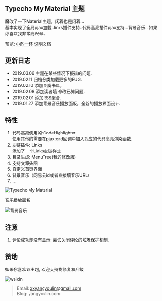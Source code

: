 ## Typecho My Material 主题

魔改了一下Material主题，闲着也是闲着...  
基本实现了全局pjax加载..links插件支持..代码高亮插件pjax支持…背景音乐...如果你喜欢我非常高兴😄。

预览: [小酌一杯](https://yangyoulin.com)    [说明文档](https://yangyoulin.com/index.php/archives/20.html)  



## 更新日志
- 2019.03.06 主题在某些情况下报错的问题.
- 2019.02.11 归档分类加载更多的BUG.
- 2019.02.10 添加豆瓣书单。
- 2019.02.08 添加读者墙 修改已知问题.
- 2019.02.01 添加RSS聚合.
- 2019.01.27 添加背景音乐播放面板，全新的播放界面设计.


## 特性

1. 代码高亮使用的:CodeHighlighter  
  使用其他的需要在pjax:end回调中加入对应的代码高亮渲染函数.
2. 友链插件: Links  
  添加了一个Links友链样式
3. 目录生成: MenuTree(我的修改版)
4. 支持文章头图
5. 自定义首页界面
6. 背景音乐（网易云id或者直接填音乐URL）
7. ...

![Typecho My Material](https://yangyoulin.com/usr/uploads/2019/02/4031308670.png)

音乐播放面板

![背景音乐](https://yangyoulin.com/usr/uploads/2019/01/1629028829.png)


## 注意
1. 评论成功却没有显示: 尝试关闭评论的垃圾保护机制.



## 赞助

如果你喜欢该主题, 欢迎支持我修复和升级


![weixin](https://yangyoulin.com/usr/uploads/2019/01/1794058393.png)

> Email: xxyangyoulin@gmail.com  
> Blog: yangyoulin.com